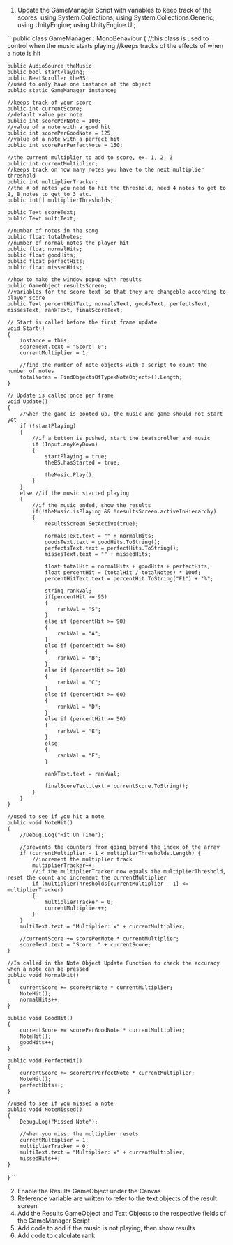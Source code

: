 1. Update the GameManager Script with variables to keep track of the scores.
using System.Collections;
using System.Collections.Generic;
using UnityEngine;
using UnityEngine.UI;

``
public class GameManager : MonoBehaviour
{
    //this class is used to control when the music starts playing
    //keeps tracks of the effects of when a note is hit

    public AudioSource theMusic;
    public bool startPlaying;
    public BeatScroller theBS;
    //used to only have one instance of the object
    public static GameManager instance;

    //keeps track of your score
    public int currentScore;
    //default value per note
    public int scorePerNote = 100;
    //value of a note with a good hit
    public int scorePerGoodNote = 125;
    //value of a note with a perfect hit
    public int scorePerPerfectNote = 150;

    //the current multiplier to add to score, ex. 1, 2, 3
    public int currentMultiplier;
    //keeps track on how many notes you have to the next multiplier threshold
    public int multiplierTracker;
    //the # of notes you need to hit the threshold, need 4 notes to get to 2, 8 notes to get to 3 etc.
    public int[] multiplierThresholds;

    public Text scoreText;
    public Text multiText;

    //number of notes in the song
    public float totalNotes;
    //number of normal notes the player hit
    public float normalHits;
    public float goodHits;
    public float perfectHits;
    public float missedHits;

    //how to make the window popup with results
    public GameObject resultsScreen;
    //variables for the score text so that they are changeble according to player score
    public Text percentHitText, normalsText, goodsText, perfectsText, missesText, rankText, finalScoreText;

    // Start is called before the first frame update
    void Start()
    {
        instance = this;
        scoreText.text = "Score: 0";
        currentMultiplier = 1;

        //find the number of note objects with a script to count the number of notes
        totalNotes = FindObjectsOfType<NoteObject>().Length;
    }

    // Update is called once per frame
    void Update()
    {
        //when the game is booted up, the music and game should not start yet
        if (!startPlaying)
        {
            //if a button is pushed, start the beatscroller and music
            if (Input.anyKeyDown)
            {
                startPlaying = true;
                theBS.hasStarted = true;

                theMusic.Play();
            }
        }
        else //if the music started playing
        {
            //if the music ended, show the results
            if(!theMusic.isPlaying && !resultsScreen.activeInHierarchy)
            {
                resultsScreen.SetActive(true);

                normalsText.text = "" + normalHits;
                goodsText.text = goodHits.ToString();
                perfectsText.text = perfectHits.ToString();
                missesText.text = "" + missedHits;

                float totalHit = normalHits + goodHits + perfectHits;
                float percentHit = (totalHit / totalNotes) * 100f;
                percentHitText.text = percentHit.ToString("F1") + "%";

                string rankVal;
                if(percentHit >= 95)
                {
                    rankVal = "S";
                }
                else if (percentHit >= 90)
                {
                    rankVal = "A";
                }
                else if (percentHit >= 80)
                {
                    rankVal = "B";
                }
                else if (percentHit >= 70)
                {
                    rankVal = "C";
                }
                else if (percentHit >= 60)
                {
                    rankVal = "D";
                }
                else if (percentHit >= 50)
                {
                    rankVal = "E";
                }
                else
                {
                    rankVal = "F";
                }

                rankText.text = rankVal;

                finalScoreText.text = currentScore.ToString();
            }
        }
    }

    //used to see if you hit a note
    public void NoteHit()
    {
        //Debug.Log("Hit On Time");

        //prevents the counters from going beyond the index of the array
        if (currentMultiplier - 1 < multiplierThresholds.Length) { 
            //increment the multiplier track
            multiplierTracker++;
            //if the multiplierTracker now equals the multiplierThreshold, reset the count and increment the currentMultiplier 
            if (multiplierThresholds[currentMultiplier - 1] <= multiplierTracker)
            {
                multiplierTracker = 0;
                currentMultiplier++;
            }
        }
        multiText.text = "Multiplier: x" + currentMultiplier;

        //currentScore += scorePerNote * currentMultiplier;
        scoreText.text = "Score: " + currentScore;
    }

    //Is called in the Note Object Update Function to check the accuracy when a note can be pressed
    public void NormalHit()
    {
        currentScore += scorePerNote * currentMultiplier;
        NoteHit();
        normalHits++;
    }

    public void GoodHit()
    {
        currentScore += scorePerGoodNote * currentMultiplier;
        NoteHit();
        goodHits++;
    }

    public void PerfectHit()
    {
        currentScore += scorePerPerfectNote * currentMultiplier;
        NoteHit();
        perfectHits++;
    }

    //used to see if you missed a note
    public void NoteMissed()
    {
        Debug.Log("Missed Note");

        //when you miss, the multiplier resets
        currentMultiplier = 1;
        multiplierTracker = 0;
        multiText.text = "Multiplier: x" + currentMultiplier;
        missedHits++;
    }
}
``


2. Enable the Results GameObject under the Canvas
3. Reference variable are written to refer to the text objects of the result screen
4. Add the Results GameObject and Text Objects to the respective fields of the GameManager Script
5. Add code to add if the music is not playing, then show results
6. Add code to calculate rank



